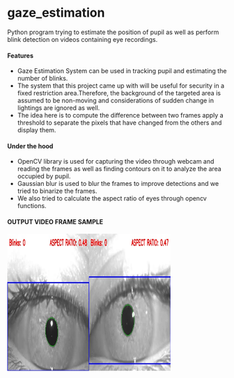 # gaze_estimation
Python program trying to estimate the position of pupil as well as perform blink detection on videos containing eye recordings.

#### Features
 - Gaze Estimation System can be used in tracking pupil and estimating the number of blinks. 
 - The system that this project came up with will be useful for security in a fixed restriction area.Therefore, the background of the targeted area is assumed to be non-moving and considerations of sudden change in lightings are ignored as well. 
 - The idea here is to compute the difference between two frames apply a threshold to separate the pixels that have changed from the others and display them.

#### Under the hood
 - OpenCV library is used for capturing the video through webcam and reading the frames as well as finding contours on it to analyze the area occupied by pupil.
 - Gaussian blur is used to blur the frames to improve detections and we tried to binarize the frames.
 - We also tried to calculate the aspect ratio of eyes through opencv functions.

#### OUTPUT VIDEO FRAME SAMPLE

<img src="https://github.com/rnag5076/gaze_estimation/blob/main/sample.jpg" width="375" height="315">
